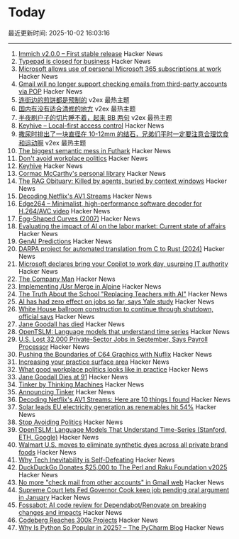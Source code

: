 # Today

最近更新时间: 2025-10-02 16:03:16

--- 
1. [Immich v2.0.0 – First stable release](https://github.com/immich-app/immich/discussions/22546) Hacker News
2. [Typepad is closed for business](https://www.typepad.com) Hacker News
3. [Microsoft allows use of personal Microsoft 365 subscriptions at work](https://www.theregister.com/2025/10/01/microsoft_consumer_copilot_corporate/) Hacker News
4. [Gmail will no longer support checking emails from third-party accounts via POP](https://support.google.com/mail/answer/16604719?hl=en) Hacker News
5. [连街边的煎饼都是预制的](https://www.v2ex.com/t/1163112) v2ex 最热主题
6. [国内有没有适合清修的地方](https://www.v2ex.com/t/1163111) v2ex 最热主题
7. [半夜刷户子的切片睡不着，起来 BB 两句](https://www.v2ex.com/t/1163102) v2ex 最热主题
8. [Keyhive – Local-first access control](https://www.inkandswitch.com/keyhive/notebook/) Hacker News
9. [撒尿时排出了一块直径在 10-12mm 的结石，兄弟们平时一定要注意合理饮食和运动啊](https://www.v2ex.com/t/1163103) v2ex 最热主题
10. [The biggest semantic mess in Futhark](https://futhark-lang.org/blog/2025-09-26-the-biggest-semantic-mess.html) Hacker News
11. [Don't avoid workplace politics](https://terriblesoftware.org/2025/10/01/stop-avoiding-politics/) Hacker News
12. [Keyhive](https://www.inkandswitch.com/keyhive/notebook/) Hacker News
13. [Cormac McCarthy's personal library](https://www.smithsonianmag.com/arts-culture/two-years-cormac-mccarthys-death-rare-access-to-personal-library-reveals-man-behind-myth-180987150/) Hacker News
14. [The RAG Obituary: Killed by agents, buried by context windows](https://www.nicolasbustamante.com/p/the-rag-obituary-killed-by-agents) Hacker News
15. [Decoding Netflix's AV1 Streams](https://singhkays.com/blog/netflix-av1-decode/) Hacker News
16. [Edge264 – Minimalist, high-performance software decoder for H.264/AVC video](https://github.com/tvlabs/edge264) Hacker News
17. [Egg-Shaped Curves (2007)](https://nyjp07.com/index_egg_E.html) Hacker News
18. [Evaluating the impact of AI on the labor market: Current state of affairs](https://budgetlab.yale.edu/research/evaluating-impact-ai-labor-market-current-state-affairs) Hacker News
19. [GenAI Predictions](https://www.tbray.org/ongoing/When/202x/2025/09/26/GenAI-Predictions) Hacker News
20. [DARPA project for automated translation from C to Rust (2024)](https://www.darpa.mil/news/2024/memory-safety-vulnerabilities) Hacker News
21. [Microsoft declares bring your Copilot to work day, usurping IT authority](https://www.theregister.com/2025/10/01/microsoft_consumer_copilot_corporate/) Hacker News
22. [The Company Man](https://www.lesswrong.com/posts/JH6tJhYpnoCfFqAct/the-company-man) Hacker News
23. [Implementing /Usr Merge in Alpine](https://alpinelinux.org/posts/2025-10-01-usr-merge.html) Hacker News
24. [The Truth About the School "Replacing Teachers with AI"](https://danmeyer.substack.com/p/the-truth-about-2-hour-learning-and) Hacker News
25. [AI has had zero effect on jobs so far, says Yale study](https://www.theregister.com/2025/10/01/ai_isnt_taking_people_jobs/) Hacker News
26. [White House ballroom construction to continue through shutdown, official says](https://abcnews.go.com/Politics/live-updates/trump-admin-live-updates/?id=126029955) Hacker News
27. [Jane Goodall has died](https://www.latimes.com/obituaries/story/2025-10-01/jane-goodall-chimpanzees-dead) Hacker News
28. [OpenTSLM: Language models that understand time series](https://www.opentslm.com/) Hacker News
29. [U.S. Lost 32,000 Private-Sector Jobs in September, Says Payroll Processor](https://www.wsj.com/economy/jobs/u-s-lost-32-000-jobs-in-september-says-payroll-processor-06528340) Hacker News
30. [Pushing the Boundaries of C64 Graphics with Nuflix](https://cobbpg.github.io/articles/nuflix.html) Hacker News
31. [Increasing your practice surface area](https://www.indiehackers.com/post/lifestyle/increasing-your-practice-surface-area-agxYGi9bL0gd1WYYQZAu) Hacker News
32. [What good workplace politics looks like in practice](https://terriblesoftware.org/2025/10/01/stop-avoiding-politics/) Hacker News
33. [Jane Goodall Dies at 91](https://www.latimes.com/obituaries/story/2025-10-01/jane-goodall-chimpanzees-dead) Hacker News
34. [Tinker by Thinking Machines](https://thinkingmachines.ai/tinker/) Hacker News
35. [Announcing Tinker](https://thinkingmachines.ai/blog/announcing-tinker/) Hacker News
36. [Decoding Netflix's AV1 Streams: Here are 10 things I found](https://singhkays.com/blog/netflix-av1-decode/) Hacker News
37. [Solar leads EU electricity generation as renewables hit 54%](https://electrek.co/2025/09/30/solar-leads-eu-electricity-generation-as-renewables-hit-54-percent/) Hacker News
38. [Stop Avoiding Politics](https://terriblesoftware.org/2025/10/01/stop-avoiding-politics/) Hacker News
39. [OpenTSLM: Language Models That Understand Time-Series (Stanford, ETH, Google)](https://www.opentslm.com/) Hacker News
40. [Walmart U.S. moves to eliminate synthetic dyes across all private brand foods](https://corporate.walmart.com/news/2025/10/01/walmart-u-s-moves-to-eliminate-synthetic-dyes-across-all-private-brand-food-products) Hacker News
41. [Why Tech Inevitability is Self-Defeating](https://deviantabstraction.com/2025/09/29/against-the-tech-inevitability/) Hacker News
42. [DuckDuckGo Donates $25,000 to The Perl and Raku Foundation v2025](https://www.perl.com/article/duckduckgo-donates-25-000-to-the-perl-and-raku-foundation-v2025/) Hacker News
43. [No more "check mail from other accounts" in Gmail web](https://support.google.com/mail/answer/16604719?hl=en) Hacker News
44. [Supreme Court lets Fed Governor Cook keep job pending oral argument in January](https://www.cnbc.com/2025/10/01/supreme-court-trump-fed-lisa-cook.html) Hacker News
45. [Fossabot: AI code review for Dependabot/Renovate on breaking changes and impacts](https://fossa.com/blog/fossabot-dependency-upgrade-ai-agent/) Hacker News
46. [Codeberg Reaches 300k Projects](https://codeberg.org/) Hacker News
47. [Why Is Python So Popular in 2025? – The PyCharm Blog](https://blog.jetbrains.com/pycharm/2025/09/why-is-python-so-popular/) Hacker News
